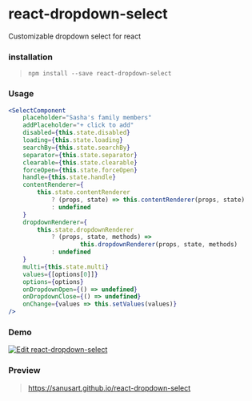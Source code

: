 # react-dropdown-select
Customizable dropdown select for react

### installation

> `npm install --save react-dropdown-select`

### Usage

```jsx
<SelectComponent
	placeholder="Sasha's family members"
	addPlaceholder="+ click to add"
	disabled={this.state.disabled}
	loading={this.state.loading}
	searchBy={this.state.searchBy}
	separator={this.state.separator}
	clearable={this.state.clearable}
	forceOpen={this.state.forceOpen}
	handle={this.state.handle}
	contentRenderer={
		this.state.contentRenderer
			? (props, state) => this.contentRenderer(props, state)
			: undefined
	}
	dropdownRenderer={
		this.state.dropdownRenderer
			? (props, state, methods) =>
					this.dropdownRenderer(props, state, methods)
			: undefined
	}
	multi={this.state.multi}
	values={[options[0]]}
	options={options}
	onDropdownOpen={() => undefined}
	onDropdownClose={() => undefined}
	onChange={values => this.setValues(values)}
/>
```

### Demo

[![Edit react-dropdown-select](https://codesandbox.io/static/img/play-codesandbox.svg)](https://codesandbox.io/s/p54p8y1987?autoresize=1)

### Preview
> https://sanusart.github.io/react-dropdown-select

